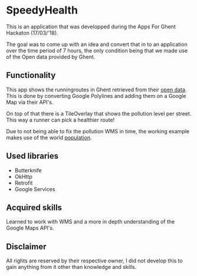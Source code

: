 # SpeedyHealth

This is an application that was developped during the Apps For Ghent Hackaton (17/03/'18).

The goal was to come up with an idea and convert that in to an application over the time period of 7 hours, the only condition being that we made use of the Open data provided by Ghent.

## Functionality

This app shows the runningroutes in Ghent retrieved from their [open data](https://datatank.stad.gent/4/cultuursportvrijetijd/routeyoulooproutes). This is done by converting Google Polylines and adding them on a Google Map via their API's. 

On top of that there is a TileOverlay that shows the pollution level per street. This way a runner can pick a healthier route!

Due to not being able to fix the pollution WMS in time, the working example makes use of the world [population](http://sedac.ciesin.columbia.edu/geoserver/wms).

## Used libraries

* Butterknife
* OkHttp
* Retrofit
* Google Services

## Acquired skills

Learned to work with WMS and a more in depth understanding of the Google Maps API's.

## Disclaimer

All rights are reserved by their respective owner, I did not develop this to gain anything from it other than knowledge and skills.
